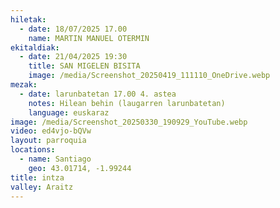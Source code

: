 ```yaml
---
hiletak:
  - date: 18/07/2025 17.00
    name: MARTIN MANUEL OTERMIN
ekitaldiak:
  - date: 21/04/2025 19:30
    title: SAN MIGELEN BISITA
    image: /media/Screenshot_20250419_111110_OneDrive.webp
mezak:
  - date: larunbatetan 17.00 4. astea
    notes: Hilean behin (laugarren larunbatetan)
    language: euskaraz
image: /media/Screenshot_20250330_190929_YouTube.webp
video: ed4vjo-bQVw
layout: parroquia
locations:
  - name: Santiago
    geo: 43.01714, -1.99244
title: intza
valley: Araitz
---
```

